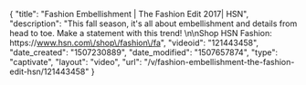 {
    "title": "Fashion Embellishment | The Fashion Edit 2017| HSN",
    "description": "This fall season, it's all about embellishment and details from head to toe. Make a statement with this trend! \n\nShop HSN Fashion: https:\/\/www.hsn.com\/shop\/fashion\/fa",
    "videoid": "121443458",
    "date_created": "1507230889",
    "date_modified": "1507657874",
    "type": "captivate",
    "layout": "video",
    "url": "\/v\/fashion-embellishment-the-fashion-edit-hsn\/121443458"
}